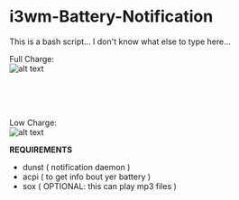# i3wm-Battery-Notification

This is a bash script... I don't know what else to type here... 

Full Charge:<br>
![alt text](https://github.com/Jiei-720p/i3wm-Battery-Notification/blob/main/FullCharge.png?raw=true) 

<br>
<br>
<br>

Low Charge:<br>
![alt text](https://github.com/Jiei-720p/i3wm-Battery-Notification/blob/main/LowCharge.png?raw=true) 


<b>
REQUIREMENTS
</b>

<ul>
  <li>
    dunst ( notification daemon ) </li>
  
  <li>
    acpi ( to get info bout yer battery ) </li>
  
  <li>
    sox ( OPTIONAL: this can play mp3 files ) </li>
</ul>
